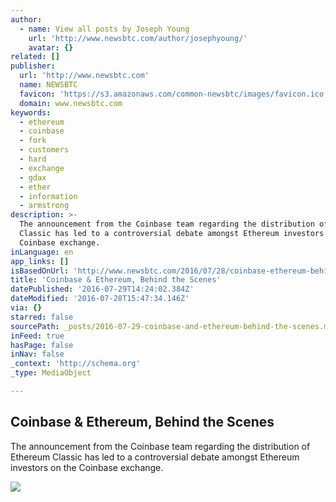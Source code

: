 ```yaml
---
author:
  - name: View all posts by Joseph Young
    url: 'http://www.newsbtc.com/author/josephyoung/'
    avatar: {}
related: []
publisher:
  url: 'http://www.newsbtc.com'
  name: NEWSBTC
  favicon: 'https://s3.amazonaws.com/common-newsbtc/images/favicon.ico'
  domain: www.newsbtc.com
keywords:
  - ethereum
  - coinbase
  - fork
  - customers
  - hard
  - exchange
  - gdax
  - ether
  - information
  - armstrong
description: >-
  The announcement from the Coinbase team regarding the distribution of Ethereum
  Classic has led to a controversial debate amongst Ethereum investors on the
  Coinbase exchange.
inLanguage: en
app_links: []
isBasedOnUrl: 'http://www.newsbtc.com/2016/07/28/coinbase-ethereum-behind-scenes/'
title: 'Coinbase & Ethereum, Behind the Scenes'
datePublished: '2016-07-29T14:24:02.384Z'
dateModified: '2016-07-28T15:47:34.146Z'
via: {}
starred: false
sourcePath: _posts/2016-07-29-coinbase-and-ethereum-behind-the-scenes.md
inFeed: true
hasPage: false
inNav: false
_context: 'http://schema.org'
_type: MediaObject

---
```

<article style=""><h1>Coinbase &amp; Ethereum, Behind the Scenes</h1><p>The announcement from the Coinbase team regarding the distribution of Ethereum Classic has led to a controversial debate amongst Ethereum investors on the Coinbase exchange.</p><img src="http://s3.amazonaws.com/main-newsbtc-images/2016/07/28163002/bfad1a57623ffa0c3cf8ccf8eea50c8a.jpg" /></article>